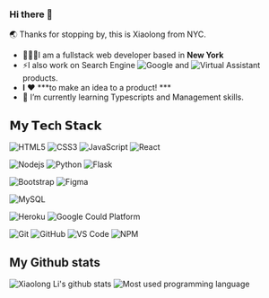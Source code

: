 ### Hi there 👋

<!--
**XIAOLONGLII/XIAOLONGLII** is a ✨ _special_ ✨ repository because its `README.md` (this file) appears on your GitHub profile.

Here are some ideas to get you started:

- 🔭 I’m currently working on ...
- 🌱 I’m currently learning ...
- 👯 I’m looking to collaborate on ...
- 🤔 I’m looking for help with ...
- 💬 Ask me about ...
- 📫 How to reach me: ...
- 😄 Pronouns: ...
- ⚡ Fun fact: ...
-->


<!-- ![TmAP8n236xqh75Q.png](https://i.loli.net/2020/07/13/OiwrC2KRZNPA9cJ.png) -->

<!-- <img align="right" alt="GIF" src="https://raw.githubusercontent.com/haoruilee/haoruilee/master/pic/pusheencode.gif" /> -->



🌏  Thanks for stopping by, this is Xiaolong from NYC.

- 👩🏻‍💻I am a fullstack web developer based in **New York**
- ⚡I also work on Search Engine ![Google](https://img.shields.io/badge/-Google-green) and ![Virtual Assistant](https://img.shields.io/badge/-Virtual%20Assistant-red) products.
- **I** ❤️ ***to make an idea to a product! ***
- 🌱 I’m currently learning Typescripts and Management skills.

## 𝗠𝘆 𝗧𝗲𝗰h 𝗦𝘁𝗮𝗰𝗸


![HTML5](https://img.shields.io/badge/-HTML5-%23E44D27?style=flat-square&logo=html5&logoColor=ffffff)
![CSS3](https://img.shields.io/badge/-CSS3-%231572B6?style=flat-square&logo=css3)
![JavaScript](https://img.shields.io/badge/-JavaScript-%23F7DF1C?style=flat-square&logo=javascript&logoColor=000000&labelColor=%23F7DF1C&color=%23FFCE5A)
![React](https://img.shields.io/badge/-React-%23282C34?style=flat-square&logo=react)

![Nodejs](https://img.shields.io/badge/node.js%20-%2343853D.svg?&style=flat-square&logo=node.js&logoColor=white)
![Python](https://img.shields.io/badge/-Python-white?style=flat-square&logo=Python)
![Flask](https://img.shields.io/badge/flask-black.svg?&style=flat-square&logo=flask)


![Bootstrap](https://img.shields.io/badge/-Bootstrap-563D7C?style=flat-square&logo=bootstrap)
![Figma](https://img.shields.io/badge/-Figma-%23333333?style=flat-square&logo=figma)


![MySQL](https://img.shields.io/badge/-MySQL-4479A1?style=flat-square&logo=mysql&logoColor=white)



![Heroku](https://img.shields.io/badge/-Heroku-%23007ACC?style=flat-square&logo=heroku&lableColor=4C1E9F)
![Google Could Platform](https://img.shields.io/badge/-Google_Cloud_Platform-1a73e8?style=flat-square&logo=google-cloud&logoColor=white")


![Git](https://img.shields.io/badge/-Git-%23F05032?style=flat-square&logo=git&logoColor=%23ffffff)
![GitHub](https://img.shields.io/badge/-GitHub-181717?style=flat-square&logo=github)
![VS Code](https://img.shields.io/badge/-VSCode-%23007ACC?style=flat-square&logo=visual-studio-code)
![NPM](https://img.shields.io/badge/-NPM-CB3837?style=flat-square&logo=npm&logoColor=white)

## My Github stats

![Xiaolong Li's github stats](https://github-readme-stats.vercel.app/api?username=xiaolonglii&count_private=true)
![Most used programming language](https://github-readme-stats.vercel.app/api/top-langs/?username=xiaolonglii&layout=compact)
